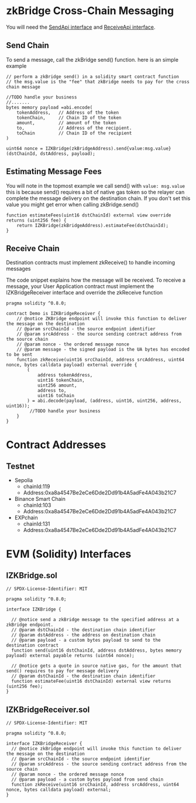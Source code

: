 # zkBridge Cross-Chain Messaging

You will need the [SendApi interface](#izkbridgesol) and [ReceiveApi interface](#izkbridgereceiversol).

## Send Chain

To send a message, call the zkBridge send() function.
here is an simple example

```solidity
// perform a zkBridge send() in a solidity smart contract function
// the msg.value is the "fee" that zkBridge needs to pay for the cross chain message

//TODO handle your business
//.......
bytes memory payload =abi.encode(
    tokenAddress,   // Address of the token
    tokenChain,     // Chain ID of the token
    amount,         // amount of the token
    to,             // Address of the recipient.
    toChain         // Chain ID of the recipient
)

uint64 nonce = IZKBridge(zkBridgeAddress).send{value:msg.value}(dstChainId, dstAddress, payload);
```

## Estimating Message Fees

You will note in the topmost example we call send() with `value: msg.value` this is because send() requires a bit of native gas token so the relayer can complete the message delivery on the destination chain. If you don't set this value you might get error when calling zkBridge.send()

```solidity
function estimateFees(uint16 dstChainId) external view override returns (uint256 fee) {
    return IZKBridge(zkBridgeAddress).estimateFee(dstChainId);
}
```

## Receive Chain

Destination contracts must implement zkReceive() to handle incoming messages

The code snippet explains how the message will be received.
To receive a message, your User Application contract must implement the IZKBridgeReceiver interface and override the zkReceive function

```solidity
pragma solidity ^0.8.0;

contract Demo is IZKBridgeReceiver {
    // @notice ZKBridge endpoint will invoke this function to deliver the message on the destination
    // @param srcChainId - the source endpoint identifier
    // @param srcAddress - the source sending contract address from the source chain
    // @param nonce - the ordered message nonce
    // @param message - the signed payload is the UA bytes has encoded to be sent
    function zkReceive(uint16 srcChainId, address srcAddress, uint64 nonce, bytes calldata payload) external override {
        (
            address tokenAddress,
            uint16 tokenChain,
            uint256 amount,
            address to,
            uint16 toChain
        ) = abi.decode(payload, (address, uint16, uint256, address, uint16));
         //TODO handle your business
    }
}
```

# Contract Addresses

## Testnet

- Sepolia
  - chainId:119
  - Address:0xa8a4547Be2eCe6Dde2Dd91b4A5adFe4A043b21C7
- Binance Smart Chain
  - chainId:103
  - Address:0xa8a4547Be2eCe6Dde2Dd91b4A5adFe4A043b21C7
- EXPchain
  - chainId:131
  - Address:0xa8a4547Be2eCe6Dde2Dd91b4A5adFe4A043b21C7

# EVM (Solidity) Interfaces

## IZKBridge.sol

```solidity
// SPDX-License-Identifier: MIT

pragma solidity ^0.8.0;

interface IZKBridge {

  // @notice send a zkBridge message to the specified address at a zkBridge endpoint.
  // @param dstChainId - the destination chain identifier
  // @param dstAddress - the address on destination chain
  // @param payload - a custom bytes payload to send to the destination contract
  function send(uint16 dstChainId, address dstAddress, bytes memory payload) external payable returns (uint64 nonce);

  // @notice gets a quote in source native gas, for the amount that send() requires to pay for message delivery
  // @param dstChainId - the destination chain identifier
  function estimateFee(uint16 dstChainId) external view returns (uint256 fee);
}
```

## IZKBridgeReceiver.sol

```solidity
// SPDX-License-Identifier: MIT

pragma solidity ^0.8.0;

interface IZKBridgeReceiver {
  // @notice zkBridge endpoint will invoke this function to deliver the message on the destination
  // @param srcChainId - the source endpoint identifier
  // @param srcAddress - the source sending contract address from the source chain
  // @param nonce - the ordered message nonce
  // @param payload - a custom bytes payload from send chain
  function zkReceive(uint16 srcChainId, address srcAddress, uint64 nonce, bytes calldata payload) external;
}
```
